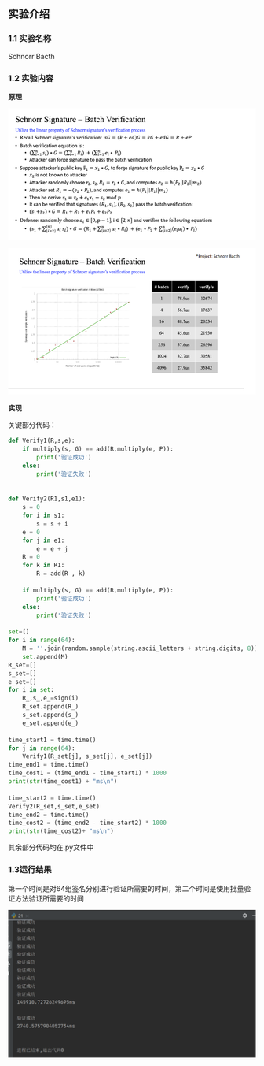 ## 实验介绍

### 1.1 实验名称
Schnorr Bacth
### 1.2 实验内容
**原理**

![1.png](1u7yJ89v.png)

![2.png](kXKAco9D.png)



**实现**

关键部分代码：

```python
def Verify1(R,s,e):
    if multiply(s, G) == add(R,multiply(e, P)):
        print('验证成功')
    else:
        print('验证失败')


def Verify2(R1,s1,e1):
    s = 0
    for i in s1:
        s = s + i
    e = 0
    for j in e1:
        e = e + j
    R = 0
    for k in R1:
        R = add(R , k)

    if multiply(s, G) == add(R,multiply(e, P)):
        print('验证成功')
    else:
        print('验证失败')

set=[]
for i in range(64):
    M = ''.join(random.sample(string.ascii_letters + string.digits, 8)).encode()
    set.append(M)
R_set=[]
s_set=[]
e_set=[]
for i in set:
    R_,s_,e_=sign(i)
    R_set.append(R_)
    s_set.append(s_)
    e_set.append(e_)

time_start1 = time.time()
for j in range(64):
    Verify1(R_set[j], s_set[j], e_set[j])
time_end1 = time.time()
time_cost1 = (time_end1 - time_start1) * 1000
print(str(time_cost1) + "ms\n")

time_start2 = time.time()
Verify2(R_set,s_set,e_set)
time_end2 = time.time()
time_cost2 = (time_end2 - time_start2) * 1000
print(str(time_cost2)+ "ms\n")


```

其余部分代码均在.py文件中

### 1.3运行结果

第一个时间是对64组签名分别进行验证所需要的时间，第二个时间是使用批量验证方法验证所需要的时间

![3.png](pmSQSzDp.png)





